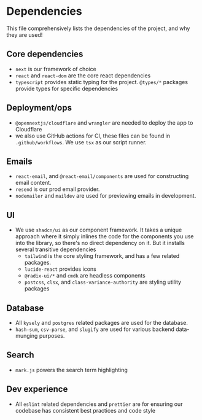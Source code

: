 # Dependencies

This file comprehensively lists the dependencies of the project, and why they are used!

## Core dependencies

- `next` is our framework of choice
- `react` and `react-dom` are the core react dependencies
- `typescript` provides static typing for the project. `@types/*` packages provide types for specific dependencies

## Deployment/ops

- `@opennextjs/cloudflare` and `wrangler` are needed to deploy the app to Cloudflare
- we also use GitHub actions for CI, these files can be found in `.github/workflows`. We use `tsx` as our script runner.

## Emails

- `react-email`, and `@react-email/components` are used for constructing email content.
- `resend` is our prod email provider.
- `nodemailer` and `maildev` are used for previewing emails in development.

## UI

- We use `shadcn/ui` as our component framework. It takes a unique approach where it simply inlines the code for the components you use into the library, so there's no direct dependency on it. But it installs several transitive dependencies
  - `tailwind` is the core styling framework, and has a few related packages.
  - `lucide-react` provides icons
  - `@radix-ui/*` and `cmdk` are headless components
  - `postcss`, `clsx`, and `class-variance-authority` are styling utility packages

## Database

- All `kysely` and `postgres` related packages are used for the database.
- `hash-sum`, `csv-parse`, and `slugify` are used for various backend data-munging purposes.

## Search

- `mark.js` powers the search term highlighting

## Dev experience

- All `eslint` related dependencies and `prettier` are for ensuring our codebase has consistent best practices and code style
